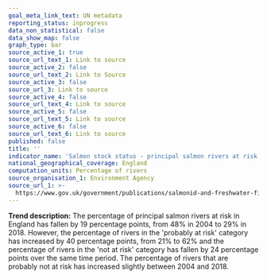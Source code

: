 ```yaml
---
goal_meta_link_text: UN metadata
reporting_status: inprogress
data_non_statistical: false
data_show_map: false
graph_type: bar
source_active_1: true
source_url_text_1: Link to source
source_active_2: false
source_url_text_2: Link to Source
source_active_3: false
source_url_3: Link to source
source_active_4: false
source_url_text_4: Link to source
source_active_5: false
source_url_text_5: Link to source
source_active_6: false
source_url_text_6: Link to source
published: false
title: ''
indicator_name: 'Salmon stock status - principal salmon rivers at risk in England, 2004 to 2018'
national_geographical_coverage: England
computation_units: Percentage of rivers
source_organisation_1: Environment Agency
source_url_1: >-
  https://www.gov.uk/government/publications/salmonid-and-freshwater-fisheries-statistics
---
```

**Trend description:** The percentage of principal salmon rivers at risk in England has fallen
by 19 percentage points, from 48% in 2004 to 29% in 2018. However, the percentage of
rivers in the 'probably at risk' category has increased by 40 percentage points, from 21% to
62% and the percentage of rivers in the 'not at risk' category has fallen by 24 percentage
points over the same time period. The percentage of rivers that are probably not at risk
has increased slightly between 2004 and 2018.
